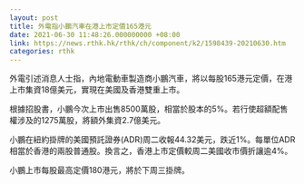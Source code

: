 ```yaml
---
layout: post
title: 外電指小鵬汽車在港上市定價165港元
date: 2021-06-30 11:48:26.000000000 +08:00
link: https://news.rthk.hk/rthk/ch/component/k2/1598439-20210630.htm
categories: rthk
---
```


外電引述消息人士指，內地電動車製造商小鵬汽車，將以每股165港元定價，在港上市集資18億美元，實現在美國及香港雙重上市。

根據招股書，小鵬今次上市出售8500萬股，相當於股本的5%。若行使超額配售權涉及的1275萬股，將額外集資2.7億美元。

小鵬在紐約掛牌的美國預託證券(ADR)周二收報44.32美元，跌近1%。每單位ADR相當於香港的兩股普通股。換言之，香港上市定價較周二美國收市價折讓逾4%。

小鵬上市每股最高定價180港元，將於下周三掛牌。
